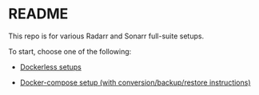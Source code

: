 # README

This repo is for various Radarr and Sonarr full-suite setups.

To start, choose one of the following:

* [Dockerless setups](Dockerless_Setup.md)

* [Docker-compose setup (with conversion/backup/restore instructions)](Docker-Compose_Setup.md)